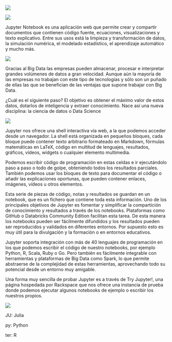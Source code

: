 ![](https://images.cooltext.com/5137341.gif)

![](https://images.cooltext.com/5137343.gif)

Jupyter Notebook es una aplicación web que permite crear y compartir documentos que contienen código fuente, ecuaciones, visualizaciones y texto explicativo. Entre sus usos está la limpieza y transformación de datos, la simulación numérica, el modelado estadístico, el aprendizaje automático y mucho más.

![](https://images.cooltext.com/5137346.gif)

Gracias al Big Data las empresas pueden almacenar, procesar e interpretar grandes volúmenes de datos a gran velocidad. Aunque aún la mayoría de las empresas no trabajan con este tipo de tecnologías y sólo son un puñado de ellas las que se benefician de las ventajas que supone trabajar con Big Data.

¿Cuál es el siguiente paso? El objetivo es obtener el máximo valor de estos datos, dotarlos de inteligencia y extraer conocimiento. Nace así una nueva disciplina: la ciencia de datos o Data Science

![](https://images.cooltext.com/5137347.gif)

Jupyter nos ofrece una shell interactiva vía web, a la que podemos acceder desde un navegador. La shell está organizada en pequeños bloques, cada bloque puede contener texto arbitrario formateado en Markdown, fórmulas matemáticas en LaTeX, código en multitud de lenguajes, resultados, gráficos, vídeos, widgets o cualquier elemento multimedia.

Podemos escribir código de programación en estas celdas e ir ejecutándolo paso a paso o todo de golpe, obteniendo todos los resultados parciales. También podemos usar los bloques de texto para documentar el código o añadir las explicaciones oportunas, que pueden contener enlaces, imágenes, vídeos u otros elementos.

Esta serie de piezas de código, notas y resultados se guardan en un notebook, que es un fichero que contiene toda esta información. Uno de los principales objetivos de Jupyter es fomentar y simplificar la compartición de conocimiento y resultados a través de los notebooks. Plataformas como GitHub o Databricks Community Edition facilitan esta tarea. De esta manera los notebooks pueden ser fácilmente difundidos y los resultados pueden ser reproducidos y validados en diferentes entornos. Por supuesto esto es muy útil para la divulgación y la formación o en entornos educativos.

Jupyter soporta integración con más de 40 lenguajes de programación en los que podemos escribir el código de nuestro notebooks, por ejemplo Python, R, Scala, Ruby o Go. Pero también es fácilmente integrable con herramientas y plataformas de Big Data como Spark, lo que permite abstraerse de la complejidad de estas herramientas, aprovechando todo su potencial desde un entorno muy amigable.

Una forma muy sencilla de probar Jupyter es a través de Try Jupyter!, una página hospedada por Rackspace que nos ofrece una instancia de prueba donde podemos ejecutar algunos notebooks de ejemplo o escribir los nuestros propios.

![](https://images.cooltext.com/5137356.gif)

JU: Julia

py: Python

ter: R
